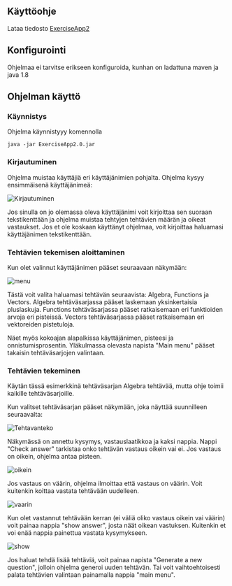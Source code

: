 ## Käyttöohje
Lataa tiedosto [ExerciseApp2](https://github.com/tvaskisalo/ot-harjoitustyo/releases/download/2/ExerciseApp2.0.jar)

## Konfigurointi
Ohjelmaa ei tarvitse erikseen konfiguroida, kunhan on ladattuna maven ja java 1.8

## Ohjelman käyttö

### Käynnistys
Ohjelma käynnistyyy komennolla 
````
java -jar ExerciseApp2.0.jar 
````

### Kirjautuminen
Ohjelma muistaa käyttäjiä eri käyttäjänimien pohjalta. Ohjelma kysyy ensimmäisenä käyttäjänimeä:

![Kirjautuminen](https://user-images.githubusercontent.com/61991314/80472616-a1e75180-894d-11ea-9e14-170490a63055.PNG)

Jos sinulla on jo olemassa oleva käyttäjänimi voit kirjoittaa sen suoraan tekstikenttään ja ohjelma muistaa tehtyjen tehtävien määrän ja oikeat vastaukset.
Jos et ole koskaan käyttänyt ohjelmaa, voit kirjoittaa haluamasi käyttäjänimen tekstikenttään.

### Tehtävien tekemisen aloittaminen
Kun olet valinnut käyttäjänimen pääset seuraavaan näkymään:

![menu](https://user-images.githubusercontent.com/61991314/80472650-af9cd700-894d-11ea-81cf-64cc15aca05f.PNG)

Tästä voit valita haluamasi tehtävän seuraavista: Algebra, Functions ja Vectors.
Algebra tehtäväsarjassa pääset laskemaan yksinkertaisia pluslaskuja.
Functions tehtäväsarjassa pääset ratkaisemaan eri funktioiden arvoja eri pisteissä.
Vectors tehtäväsarjassa pääset ratkaisemaan eri vektoreiden pistetuloja.

Näet myös kokoajan alapalkissa käyttäjänimen, pisteesi ja onnistumisprosentin.
Yläkulmassa olevasta napista "Main menu" pääset takaisin tehtäväsarjojen valintaan.

### Tehtävien tekeminen
Käytän tässä esimerkkinä tehtäväsarjan Algebra tehtävää, mutta ohje toimii kaikille tehtäväsarjoille.

Kun valitset tehtäväsarjan pääset näkymään, joka näyttää suunnilleen seuraavalta:

![Tehtavanteko](https://user-images.githubusercontent.com/61991314/80472693-c0e5e380-894d-11ea-8e5b-ee9a70967f69.PNG)


Näkymässä on annettu kysymys, vastauslaatikkoa ja kaksi nappia. Nappi "Check answer" tarkistaa onko tehtävän vastaus oikein vai ei.
Jos vastaus on oikein, ohjelma antaa pisteen.

![oikein](https://user-images.githubusercontent.com/61991314/80472715-c5aa9780-894d-11ea-9a95-8761c7abcfa7.PNG)

Jos vastaus on väärin, ohjelma ilmoittaa että vastaus on väärin. Voit kuitenkin koittaa vastata tehtävään uudelleen.

![vaarin](https://user-images.githubusercontent.com/61991314/80472723-c9d6b500-894d-11ea-9bbf-47f9da17f0c1.PNG)

Kun olet vastannut tehtävään kerran (ei väliä oliko vastaus oikein vai väärin) voit painaa nappia "show answer", josta näät oikean vastuksen. 
Kuitenkin et voi enää nappia painettua vastata kysymykseen.

![show](https://user-images.githubusercontent.com/61991314/80472749-d2c78680-894d-11ea-80bc-202b806c8562.PNG)

Jos haluat tehdä lisää tehtäviä, voit painaa napista "Generate a new question", jolloin ohjelma generoi uuden tehtävän.
Tai voit vaihtoehtoisesti palata tehtävien valintaan painamalla nappia "main menu".
